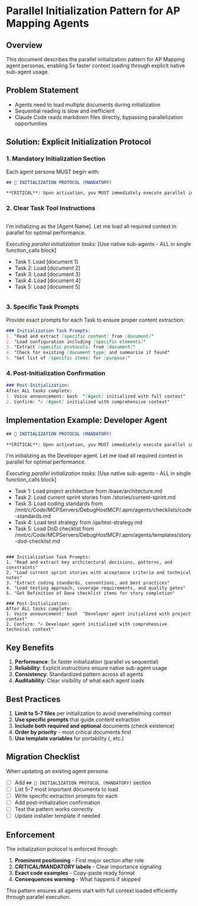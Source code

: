 # Parallel Initialization Pattern for AP Mapping Agents

## Overview

This document describes the parallel initialization pattern for AP Mapping agent personas, enabling 5x faster context loading through explicit native sub-agent usage.

## Problem Statement

- Agents need to load multiple documents during initialization
- Sequential reading is slow and inefficient
- Claude Code reads markdown files directly, bypassing parallelization opportunities

## Solution: Explicit Initialization Protocol

### 1. Mandatory Initialization Section

Each agent persona MUST begin with:

```markdown
## 🚀 INITIALIZATION PROTOCOL (MANDATORY)

**CRITICAL**: Upon activation, you MUST immediately execute parallel initialization:
```

### 2. Clear Task Tool Instructions

```markdown
```
I'm initializing as the [Agent Name]. Let me load all required context in parallel for optimal performance.

*Executing parallel initialization tasks:*
[Use native sub-agents - ALL in single function_calls block]
- Task 1: Load [document 1]
- Task 2: Load [document 2]
- Task 3: Load [document 3]
- Task 4: Load [document 4]
- Task 5: Load [document 5]
```
```

### 3. Specific Task Prompts

Provide exact prompts for each Task to ensure proper content extraction:

```markdown
### Initialization Task Prompts:
1. "Read and extract [specific content] from [document]"
2. "Load configuration including [specific elements]"
3. "Extract [specific protocols] from [document]"
4. "Check for existing [document type] and summarize if found"
5. "Get list of [specific items] for [purpose]"
```

### 4. Post-Initialization Confirmation

```markdown
### Post-Initialization:
After ALL tasks complete:
1. Voice announcement: bash  "[Agent] initialized with full context"
2. Confirm: "✓ [Agent] initialized with comprehensive context"
```

## Implementation Example: Developer Agent

```markdown
## 🚀 INITIALIZATION PROTOCOL (MANDATORY)

**CRITICAL**: Upon activation, you MUST immediately execute parallel initialization:

```
I'm initializing as the Developer agent. Let me load all required context in parallel for optimal performance.

*Executing parallel initialization tasks:*
[Use native sub-agents - ALL in single function_calls block]
- Task 1: Load project architecture from /base/architecture.md
- Task 2: Load current sprint stories from /stories/current-sprint.md
- Task 3: Load coding standards from /mnt/c/Code/MCPServers/DebugHostMCP/.apm/agents/checklists/code-standards.md
- Task 4: Load test strategy from /qa/test-strategy.md
- Task 5: Load DoD checklist from /mnt/c/Code/MCPServers/DebugHostMCP/.apm/agents/templates/story-dod-checklist.md
```

### Initialization Task Prompts:
1. "Read and extract key architectural decisions, patterns, and constraints"
2. "Load current sprint stories with acceptance criteria and technical notes"
3. "Extract coding standards, conventions, and best practices"
4. "Load testing approach, coverage requirements, and quality gates"
5. "Get Definition of Done checklist items for story completion"

### Post-Initialization:
After ALL tasks complete:
1. Voice announcement: bash  "Developer agent initialized with project context"
2. Confirm: "✓ Developer agent initialized with comprehensive technical context"
```

## Key Benefits

1. **Performance**: 5x faster initialization (parallel vs sequential)
2. **Reliability**: Explicit instructions ensure native sub-agent usage
3. **Consistency**: Standardized pattern across all agents
4. **Auditability**: Clear visibility of what each agent loads

## Best Practices

1. **Limit to 5-7 files** per initialization to avoid overwhelming context
2. **Use specific prompts** that guide content extraction
3. **Include both required and optional** documents (check existence)
4. **Order by priority** - most critical documents first
5. **Use template variables** for portability (, etc.)

## Migration Checklist

When updating an existing agent persona:

- [ ] Add `## 🚀 INITIALIZATION PROTOCOL (MANDATORY)` section
- [ ] List 5-7 most important documents to load
- [ ] Write specific extraction prompts for each
- [ ] Add post-initialization confirmation
- [ ] Test the pattern works correctly
- [ ] Update installer template if needed

## Enforcement

The initialization protocol is enforced through:
1. **Prominent positioning** - First major section after role
2. **CRITICAL/MANDATORY labels** - Clear importance signaling  
3. **Exact code examples** - Copy-paste ready format
4. **Consequences warning** - What happens if skipped

This pattern ensures all agents start with full context loaded efficiently through parallel execution.